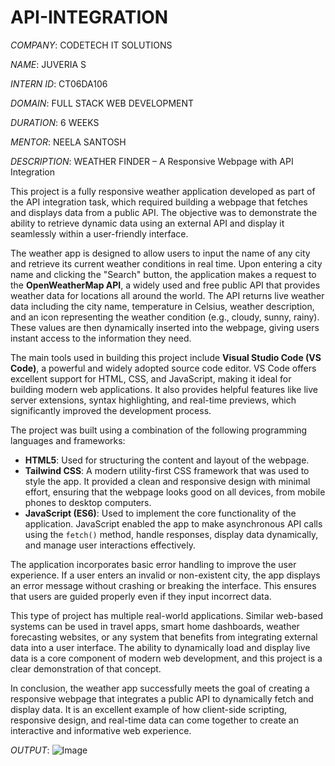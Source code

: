 # API-INTEGRATION

*COMPANY*: CODETECH IT SOLUTIONS

*NAME*: JUVERIA S

*INTERN ID*: CT06DA106

*DOMAIN*: FULL STACK WEB DEVELOPMENT

*DURATION*: 6 WEEKS

*MENTOR*: NEELA SANTOSH

*DESCRIPTION*: WEATHER FINDER – A Responsive Webpage with API Integration

This project is a fully responsive weather application developed as part of the API integration task, which required building a webpage that fetches and displays data from a public API. The objective was to demonstrate the ability to retrieve dynamic data using an external API and display it seamlessly within a user-friendly interface.

The weather app is designed to allow users to input the name of any city and retrieve its current weather conditions in real time. Upon entering a city name and clicking the "Search" button, the application makes a request to the **OpenWeatherMap API**, a widely used and free public API that provides weather data for locations all around the world. The API returns live weather data including the city name, temperature in Celsius, weather description, and an icon representing the weather condition (e.g., cloudy, sunny, rainy). These values are then dynamically inserted into the webpage, giving users instant access to the information they need.

The main tools used in building this project include **Visual Studio Code (VS Code)**, a powerful and widely adopted source code editor. VS Code offers excellent support for HTML, CSS, and JavaScript, making it ideal for building modern web applications. It also provides helpful features like live server extensions, syntax highlighting, and real-time previews, which significantly improved the development process.

The project was built using a combination of the following programming languages and frameworks:

- **HTML5**: Used for structuring the content and layout of the webpage.
- **Tailwind CSS**: A modern utility-first CSS framework that was used to style the app. It provided a clean and responsive design with minimal effort, ensuring that the webpage looks good on all devices, from mobile phones to desktop computers.
- **JavaScript (ES6)**: Used to implement the core functionality of the application. JavaScript enabled the app to make asynchronous API calls using the `fetch()` method, handle responses, display data dynamically, and manage user interactions effectively.

The application incorporates basic error handling to improve the user experience. If a user enters an invalid or non-existent city, the app displays an error message without crashing or breaking the interface. This ensures that users are guided properly even if they input incorrect data.

This type of project has multiple real-world applications. Similar web-based systems can be used in travel apps, smart home dashboards, weather forecasting websites, or any system that benefits from integrating external data into a user interface. The ability to dynamically load and display live data is a core component of modern web development, and this project is a clear demonstration of that concept.

In conclusion, the weather app successfully meets the goal of creating a responsive webpage that integrates a public API to dynamically fetch and display data. It is an excellent example of how client-side scripting, responsive design, and real-time data can come together to create an interactive and informative web experience.

*OUTPUT*: ![Image](https://github.com/user-attachments/assets/a5af1b1b-5758-4f1c-871b-70b017ffcafb)
